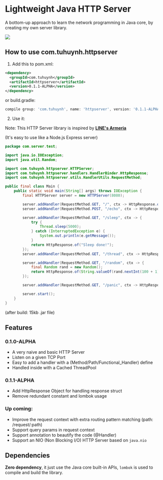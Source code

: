 # Lightweight Java HTTP Server

A bottom-up approach to learn the network programming in Java core, by creating my own server library.

![](https://miro.medium.com/max/1400/1*ziPHz443ne9yNwK0CmA0lQ.png)

## How to use com.tuhuynh.httpserver

1. Add this to pom.xml:

```xml
<dependency>
  <groupId>com.tuhuynh</groupId>
  <artifactId>httpserver</artifactId>
  <version>0.1.1-ALPHA</version>
</dependency>
```

or build.gradle:

```groovy
compile group: 'com.tuhuynh', name: 'httpserver', version: '0.1.1-ALPHA'
```

2. Use it:

Note: This HTTP Server library is inspired by **[LINE's Armeria](https://armeria.dev/)**

(It's easy to use like a Node.js Express server)

```java
package com.server.test;

import java.io.IOException;
import java.util.Random;

import com.tuhuynh.httpserver.HTTPServer;
import com.tuhuynh.httpserver.handlers.HandlerBinder.HttpResponse;
import com.tuhuynh.httpserver.utils.HandlerUtils.RequestMethod;

public final class Main {
    public static void main(String[] args) throws IOException {
        final HTTPServer server = new HTTPServer(8080);

        server.addHandler(RequestMethod.GET, "/", ctx -> HttpResponse.of("Hello World"));
        server.addHandler(RequestMethod.POST, "/echo", ctx -> HttpResponse.of(ctx.getPayload()));

        server.addHandler(RequestMethod.GET, "/sleep", ctx -> {
            try {
                Thread.sleep(5000);
            } catch (InterruptedException e) {
                System.out.println(e.getMessage());
            }
            return HttpResponse.of("Sleep done!");
        });
        server.addHandler(RequestMethod.GET, "/thread", ctx -> HttpResponse.of(Thread.currentThread().getName()));

        server.addHandler(RequestMethod.GET, "/random", ctx -> {
            final Random rand = new Random();
            return HttpResponse.of(String.valueOf(rand.nextInt(100 + 1)));
        });

        server.addHandler(RequestMethod.GET, "/panic", ctx -> HttpResponse.of("Panic").status(500));

        server.start();
    }
}
```

(after build: 15kb .jar file)

## Features

### 0.1.0-ALPHA

- A very naive and basic HTTP Server
- Listen on a given TCP Port
- Easy to add a handler with a (Method/Path/Functional_Handler) define
- Handled inside with a Cached ThreadPool

### 0.1.1-ALPHA

- Add HttpResponse Object for handling response struct
- Remove redundant constant and lombok usage

### Up coming:

- Improve the request context with extra routing pattern matching (path: /request/:path)
- Support query params in request context
- Support annotation to beautify the code (@Handler)
- Support an NIO (Non Blocking I/O) HTTP Server based on `java.nio`

## Dependencies

**Zero dependency**, it just use the Java core built-in APIs, `lombok` is used to compile and build the library.